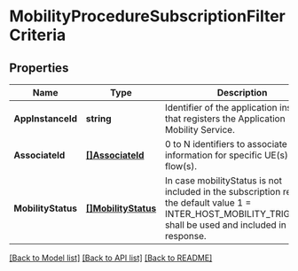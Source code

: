 # MobilityProcedureSubscriptionFilterCriteria

## Properties
Name | Type | Description | Notes
------------ | ------------- | ------------- | -------------
**AppInstanceId** | **string** | Identifier of the application instance that registers the Application Mobility Service. | [optional] [default to null]
**AssociateId** | [**[]AssociateId**](AssociateId.md) | 0 to N identifiers to associate the information for specific UE(s) and flow(s). | [optional] [default to null]
**MobilityStatus** | [**[]MobilityStatus**](MobilityStatus.md) | In case mobilityStatus is not included in the subscription request, the default value 1 &#x3D; INTER_HOST_MOBILITY_TRIGGERED shall be used and included in the response. | [optional] [default to null]

[[Back to Model list]](../README.md#documentation-for-models) [[Back to API list]](../README.md#documentation-for-api-endpoints) [[Back to README]](../README.md)


